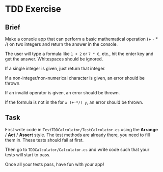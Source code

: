 # TDD Exercise
## Brief
Make a console app that can perform a basic mathematical operation (+ - * /) on two integers and return the answer in the console.

The user will type a formula like `1 + 2` or `7 * 6`, etc., hit the enter key and get the answer.
Whitespaces should be ignored.

If a single integer is given, just return that integer.

If a non-integer/non-numerical character is given, an error should be thrown.

If an invalid operator is given, an error should be thrown.

If the formula is not in the for `x [+-*/] y`, an error should be thrown.

## Task
First write code in `TestTDDCalculator/TestCalculator.cs` using the **Arrange** / **Act** / **Assert** style.
The test methods are already there, you need to fill them in. These tests should fail at first.

Then go to `TDDCalculator/Calculator.cs` and write code such that your tests will start to pass.

Once all your tests pass, have fun with your app!